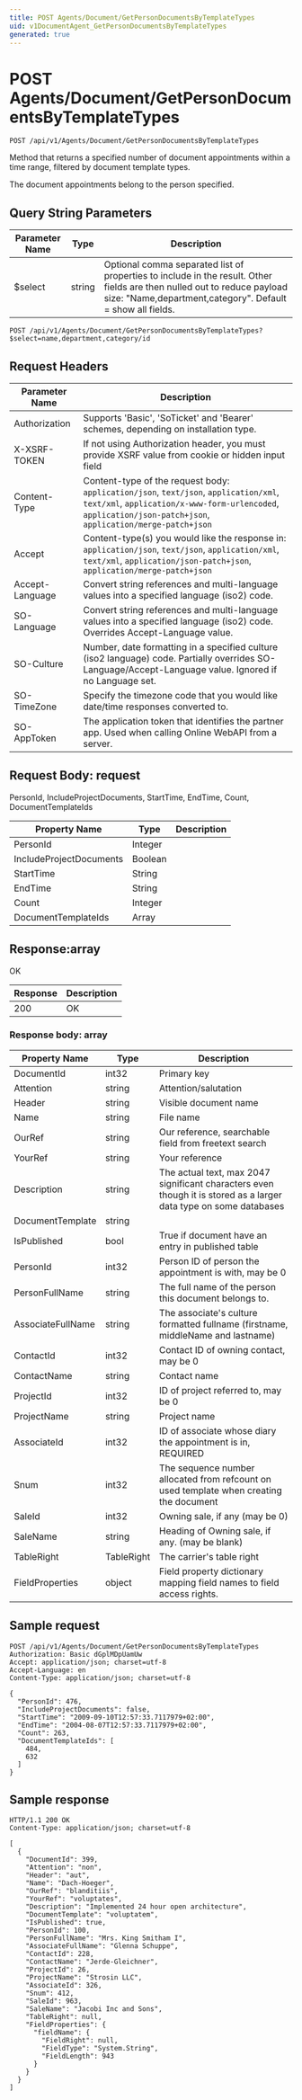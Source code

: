 ```yaml
---
title: POST Agents/Document/GetPersonDocumentsByTemplateTypes
uid: v1DocumentAgent_GetPersonDocumentsByTemplateTypes
generated: true
---
```


# POST Agents/Document/GetPersonDocumentsByTemplateTypes

```http
POST /api/v1/Agents/Document/GetPersonDocumentsByTemplateTypes
```

Method that returns a specified number of document appointments within a time range, filtered by document template types.


The document appointments belong to the person specified.






## Query String Parameters

| Parameter Name | Type |  Description |
|----------------|------|--------------|
| $select | string |  Optional comma separated list of properties to include in the result. Other fields are then nulled out to reduce payload size: "Name,department,category". Default = show all fields. |

```http
POST /api/v1/Agents/Document/GetPersonDocumentsByTemplateTypes?$select=name,department,category/id
```


## Request Headers

| Parameter Name | Description |
|----------------|-------------|
| Authorization  | Supports 'Basic', 'SoTicket' and 'Bearer' schemes, depending on installation type. |
| X-XSRF-TOKEN   | If not using Authorization header, you must provide XSRF value from cookie or hidden input field |
| Content-Type | Content-type of the request body: `application/json`, `text/json`, `application/xml`, `text/xml`, `application/x-www-form-urlencoded`, `application/json-patch+json`, `application/merge-patch+json` |
| Accept         | Content-type(s) you would like the response in: `application/json`, `text/json`, `application/xml`, `text/xml`, `application/json-patch+json`, `application/merge-patch+json` |
| Accept-Language | Convert string references and multi-language values into a specified language (iso2) code. |
| SO-Language | Convert string references and multi-language values into a specified language (iso2) code. Overrides Accept-Language value. |
| SO-Culture | Number, date formatting in a specified culture (iso2 language) code. Partially overrides SO-Language/Accept-Language value. Ignored if no Language set. |
| SO-TimeZone | Specify the timezone code that you would like date/time responses converted to. |
| SO-AppToken | The application token that identifies the partner app. Used when calling Online WebAPI from a server. |

## Request Body: request 

PersonId, IncludeProjectDocuments, StartTime, EndTime, Count, DocumentTemplateIds 

| Property Name | Type |  Description |
|----------------|------|--------------|
| PersonId | Integer |  |
| IncludeProjectDocuments | Boolean |  |
| StartTime | String |  |
| EndTime | String |  |
| Count | Integer |  |
| DocumentTemplateIds | Array |  |

## Response:array

OK

| Response | Description |
|----------------|-------------|
| 200 | OK |

### Response body: array

| Property Name | Type |  Description |
|----------------|------|--------------|
| DocumentId | int32 | Primary key |
| Attention | string | Attention/salutation |
| Header | string | Visible document name |
| Name | string | File name |
| OurRef | string | Our reference, searchable field from freetext search |
| YourRef | string | Your reference |
| Description | string | The actual text, max 2047 significant characters even though it is stored as a larger data type on some databases |
| DocumentTemplate | string |  |
| IsPublished | bool | True if document have an entry in published table |
| PersonId | int32 | Person ID of person the appointment is with, may be 0 |
| PersonFullName | string | The full name of the person this document belongs to. |
| AssociateFullName | string | The associate's culture formatted fullname (firstname, middleName and lastname) |
| ContactId | int32 | Contact ID of owning contact, may be 0 |
| ContactName | string | Contact name |
| ProjectId | int32 | ID of project referred to, may be 0 |
| ProjectName | string | Project name |
| AssociateId | int32 | ID of associate whose diary the appointment is in, REQUIRED |
| Snum | int32 | The sequence number allocated from refcount on used template when creating the document |
| SaleId | int32 | Owning sale, if any (may be 0) |
| SaleName | string | Heading of Owning sale, if any. (may be blank) |
| TableRight | TableRight | The carrier's table right |
| FieldProperties | object | Field property dictionary mapping field names to field access rights. |

## Sample request

```http!
POST /api/v1/Agents/Document/GetPersonDocumentsByTemplateTypes
Authorization: Basic dGplMDpUamUw
Accept: application/json; charset=utf-8
Accept-Language: en
Content-Type: application/json; charset=utf-8

{
  "PersonId": 476,
  "IncludeProjectDocuments": false,
  "StartTime": "2009-09-10T12:57:33.7117979+02:00",
  "EndTime": "2004-08-07T12:57:33.7117979+02:00",
  "Count": 263,
  "DocumentTemplateIds": [
    484,
    632
  ]
}
```

## Sample response

```http_
HTTP/1.1 200 OK
Content-Type: application/json; charset=utf-8

[
  {
    "DocumentId": 399,
    "Attention": "non",
    "Header": "aut",
    "Name": "Dach-Hoeger",
    "OurRef": "blanditiis",
    "YourRef": "voluptates",
    "Description": "Implemented 24 hour open architecture",
    "DocumentTemplate": "voluptatem",
    "IsPublished": true,
    "PersonId": 100,
    "PersonFullName": "Mrs. King Smitham I",
    "AssociateFullName": "Glenna Schuppe",
    "ContactId": 228,
    "ContactName": "Jerde-Gleichner",
    "ProjectId": 26,
    "ProjectName": "Strosin LLC",
    "AssociateId": 326,
    "Snum": 412,
    "SaleId": 963,
    "SaleName": "Jacobi Inc and Sons",
    "TableRight": null,
    "FieldProperties": {
      "fieldName": {
        "FieldRight": null,
        "FieldType": "System.String",
        "FieldLength": 943
      }
    }
  }
]
```